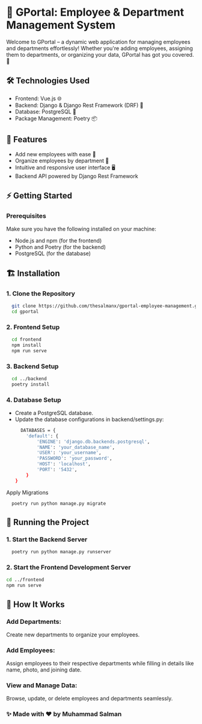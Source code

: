 # 🌟 GPortal: Employee & Department Management System

Welcome to GPortal – a dynamic web application for managing employees and departments effortlessly! Whether you're adding employees, assigning them to departments, or organizing your data, GPortal has got you covered. 🚀

## 🛠️ Technologies Used
- Frontend: Vue.js 🌐
- Backend: Django & Django Rest Framework (DRF) 🐍
- Database: PostgreSQL 🐘
- Package Management: Poetry 📦

## 🚀 Features
- Add new employees with ease 👤
- Organize employees by department 📂
- Intuitive and responsive user interface 🖥️
- Backend API powered by Django Rest Framework

 ## ⚡ Getting Started
 ### Prerequisites
 Make sure you have the following installed on your machine:
  - Node.js and npm (for the frontend)
  - Python and Poetry (for the backend)
  - PostgreSQL (for the database)

 ## 🏗️ Installation
 ### 1. Clone the Repository
```bash
  git clone https://github.com/thesalmanx/gportal-employee-management.git  
  cd gportal  
```

### 2. Frontend Setup
```bash
  cd frontend  
  npm install  
  npm run serve  
```

### 3. Backend Setup
```bash
  cd ../backend  
  poetry install  
```

### 4. Database Setup
- Create a PostgreSQL database.
- Update the database configurations in backend/settings.py:
  ```bash
    DATABASES = {
      'default': {
          'ENGINE': 'django.db.backends.postgresql',
          'NAME': 'your_database_name',
          'USER': 'your_username',
          'PASSWORD': 'your_password',
          'HOST': 'localhost',
          'PORT': '5432',
      }
  }

Apply Migrations
```bash
  poetry run python manage.py migrate  
```

## 🎉 Running the Project
### 1. Start the Backend Server
```bash
  poetry run python manage.py runserver  
```
### 2. Start the Frontend Development Server
```bash
cd ../frontend  
npm run serve  
```

## 🌟 How It Works
### Add Departments:
Create new departments to organize your employees.

### Add Employees:
Assign employees to their respective departments while filling in details like name, photo, and joining date.

### View and Manage Data:
Browse, update, or delete employees and departments seamlessly.

### ✨ Made with ❤️ by Muhammad Salman








